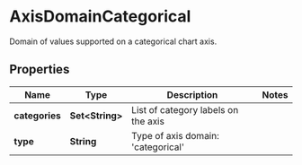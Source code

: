 

# AxisDomainCategorical

Domain of values supported on a categorical chart axis.

## Properties

| Name | Type | Description | Notes |
|------------ | ------------- | ------------- | -------------|
|**categories** | **Set&lt;String&gt;** | List of category labels on the axis |  |
|**type** | **String** | Type of axis domain: &#39;categorical&#39; |  |



